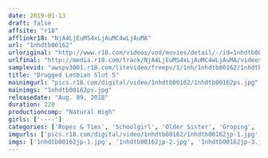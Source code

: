 ```yaml
---
date: 2019-01-13
draft: false
affsite: "r18"
afflinkr18: "NjA4LjEuMS4xLjAuMC4wLjAuMA"
url: "1nhdtb00162"
urloriginal: "http://www.r18.com/videos/vod/movies/detail/-/id=1nhdtb00162"
urlfinal: "http://media.r18.com/track/NjA4LjEuMS4xLjAuMC4wLjAuMA/videos/vod/movies/detail/-/id=1nhdtb00162"
samplevid: "awspv3001.r18.com/litevideo/freepv/1/1nh/1nhdtb00162/1nhdtb00162_dmb_w.mp4"
title: "Drugged Lesbian Slut 5"
mainimgurl: "pics.r18.com/digital/video/1nhdtb00162/1nhdtb00162ps.jpg"
mainimgs: "1nhdtb00162ps.jpg"
releasedate: "Aug. 09, 2018"
duration: 220
productioncomp: "Natural High"
girls: ['----']
categories: ['Ropes & Ties', 'Schoolgirl', 'Older Sister', 'Groping', 'Lesbian', 'Substance Use', 'Hi-Def']
imgurls: ['pics.r18.com/digital/video/1nhdtb00162/1nhdtb00162jp-1.jpg', 'pics.r18.com/digital/video/1nhdtb00162/1nhdtb00162jp-2.jpg', 'pics.r18.com/digital/video/1nhdtb00162/1nhdtb00162jp-3.jpg', 'pics.r18.com/digital/video/1nhdtb00162/1nhdtb00162jp-4.jpg', 'pics.r18.com/digital/video/1nhdtb00162/1nhdtb00162jp-5.jpg', 'pics.r18.com/digital/video/1nhdtb00162/1nhdtb00162jp-6.jpg', 'pics.r18.com/digital/video/1nhdtb00162/1nhdtb00162jp-7.jpg', 'pics.r18.com/digital/video/1nhdtb00162/1nhdtb00162jp-8.jpg', 'pics.r18.com/digital/video/1nhdtb00162/1nhdtb00162jp-9.jpg', 'pics.r18.com/digital/video/1nhdtb00162/1nhdtb00162jp-10.jpg', 'pics.r18.com/digital/video/1nhdtb00162/1nhdtb00162jp-11.jpg', 'pics.r18.com/digital/video/1nhdtb00162/1nhdtb00162jp-12.jpg', 'pics.r18.com/digital/video/1nhdtb00162/1nhdtb00162jp-13.jpg', 'pics.r18.com/digital/video/1nhdtb00162/1nhdtb00162jp-14.jpg', 'pics.r18.com/digital/video/1nhdtb00162/1nhdtb00162jp-15.jpg', 'pics.r18.com/digital/video/1nhdtb00162/1nhdtb00162jp-16.jpg', 'pics.r18.com/digital/video/1nhdtb00162/1nhdtb00162jp-17.jpg', 'pics.r18.com/digital/video/1nhdtb00162/1nhdtb00162jp-18.jpg', 'pics.r18.com/digital/video/1nhdtb00162/1nhdtb00162jp-19.jpg', 'pics.r18.com/digital/video/1nhdtb00162/1nhdtb00162jp-20.jpg']
imgs: ['1nhdtb00162jp-1.jpg', '1nhdtb00162jp-2.jpg', '1nhdtb00162jp-3.jpg', '1nhdtb00162jp-4.jpg', '1nhdtb00162jp-5.jpg', '1nhdtb00162jp-6.jpg', '1nhdtb00162jp-7.jpg', '1nhdtb00162jp-8.jpg', '1nhdtb00162jp-9.jpg', '1nhdtb00162jp-10.jpg', '1nhdtb00162jp-11.jpg', '1nhdtb00162jp-12.jpg', '1nhdtb00162jp-13.jpg', '1nhdtb00162jp-14.jpg', '1nhdtb00162jp-15.jpg', '1nhdtb00162jp-16.jpg', '1nhdtb00162jp-17.jpg', '1nhdtb00162jp-18.jpg', '1nhdtb00162jp-19.jpg', '1nhdtb00162jp-20.jpg']
---
```

